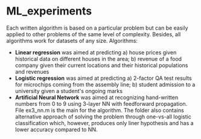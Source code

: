 # ML_experiments
Each written algorithm is based on a particular problem but can be easily applied to other problems of the same level of complexity. Besides, all algorithms work for datasets of any size. Algorithms:

- **Linear regression** was aimed at predicting a) house prices given historical data on different houses in the area; b) revenue of a food company given their current locations and their historical populations and revenues
- **Logistic regression** was aimed at predicting a) 2-factor QA test results for microchips coming from the assembly line; b) student admission to a university given a student's ongoing marks
- **Artificial Neural Network** was aimed at recognizing hand-written numbers from 0 to 9 using 3-layer NN with feedforward propagation. File ex3_nn.m is the main for the algorithm. The folder also contains alternative approach of solving the problem through one-vs-all logistic classification which, however, produces only liner hypothesis and has a lower accuracy compared to NN. 
